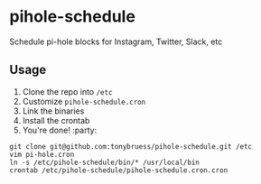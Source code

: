 # pihole-schedule

Schedule pi-hole blocks for Instagram, Twitter, Slack, etc

## Usage

1. Clone the repo into `/etc`
2. Customize `pihole-schedule.cron`
3. Link the binaries
4. Install the crontab
5. You're done! :party:

```
git clone git@github.com:tonybruess/pihole-schedule.git /etc
vim pi-hole.cron
ln -s /etc/pihole-schedule/bin/* /usr/local/bin
crontab /etc/pihole-schedule/pihole-schedule.cron.cron
```
